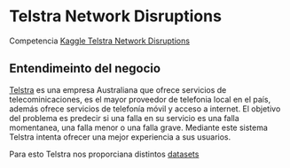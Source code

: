# Telstra Network Disruptions

Competencia [Kaggle Telstra Network Disruptions](https://www.kaggle.com/c/telstra-recruiting-network/overview)

## Entendimeinto del negocio

[Telstra](https://es.wikipedia.org/wiki/Telstra) es una empresa Australiana que ofrece servicios de telecominicaciones, es el mayor proveedor de telefonia local en el país, además ofrece servicios de telefonía móvil y acceso a internet.
El objetivo del problema es predecir si una falla en su servicio es una falla momentanea, una falla menor o una falla grave. Mediante este sistema Telstra intenta ofrecer una mejor experiencia a sus usuarios. 

Para esto Telstra nos proporciana distintos [datasets](/data)
